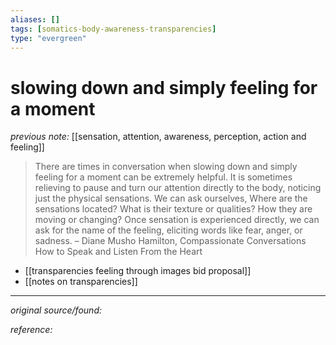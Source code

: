 ```yaml
---
aliases: []
tags: [somatics-body-awareness-transparencies]
type: "evergreen"
---
```


# slowing down and simply feeling for a moment

_previous note:_ [[sensation, attention, awareness, perception, action and feeling]]

> There are times in conversation when slowing down and simply feeling for a moment can be extremely helpful. It is sometimes relieving to pause and turn our attention directly to the body, noticing just the physical sensations. We can ask ourselves, Where are the sensations located? What is their texture or qualities? How they are moving or changing? Once sensation is experienced directly, we can ask for the name of the feeling, eliciting words like fear, anger, or sadness. 
– Diane Musho Hamilton, Compassionate Conversations How to Speak and Listen From the Heart

- [[transparencies feeling through images bid proposal]]
- [[notes on transparencies]]

---

_original source/found:_ 

_reference:_ 



